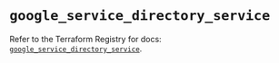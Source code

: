 # `google_service_directory_service`

Refer to the Terraform Registry for docs: [`google_service_directory_service`](https://registry.terraform.io/providers/hashicorp/google-beta/5.35.0/docs/resources/google_service_directory_service).
